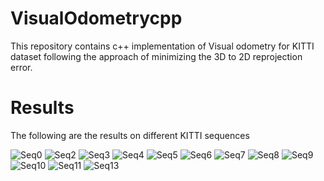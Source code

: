 # VisualOdometrycpp
This repository contains c++ implementation of Visual odometry for KITTI dataset following the approach of minimizing the 3D to 2D reprojection error.

# Results
The following are the results on different KITTI sequences

![Seq0](media/Trajectory_sequence_00.png)
![Seq2](media/Trajectory_sequence_02.png)
![Seq3](media/Trajectory_sequence_03.png)
![Seq4](media/Trajectory_sequence_04.png)
![Seq5](media/Trajectory_sequence_05.png)
![Seq6](media/Trajectory_sequence_06.png)
![Seq7](media/Trajectory_sequence_07.png)
![Seq8](media/Trajectory_sequence_08.png)
![Seq9](media/Trajectory_sequence_09.png)
![Seq10](media/Trajectory_sequence_10.png)
![Seq11](media/Trajectory_sequence_11.png)
![Seq13](media/Trajectory_sequence_13.png)

